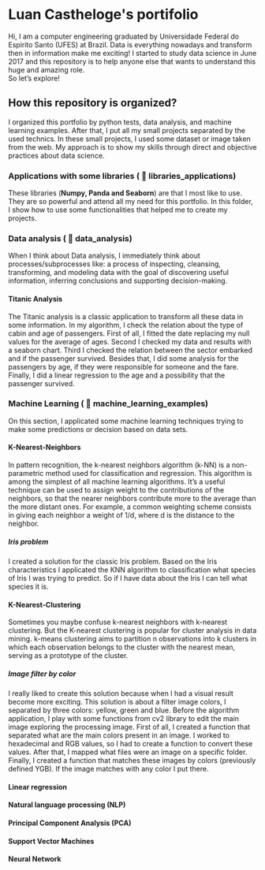 # Luan Castheloge's portifolio
Hi, I am a computer engineering graduated by Universidade Federal do Espirito Santo (UFES) at Brazil.
Data is everything nowadays and transform then in information make me exciting!
I started to study data science in June 2017 and this repository is to help anyone else that wants to understand this huge and amazing role.  
So let’s explore!

## How this repository is organized?
I organized this portfolio by python tests, data analysis, and machine learning examples. After that, I put all my small projects separated by the used technics. In these small projects, I used some dataset or image taken from the web.
My approach is to show my skills through direct and objective practices about data science.


### Applications with some libraries ( :open_file_folder: libraries_applications)
These libraries (**Numpy, Panda and Seaborn**) are that I most like to use. They are so powerful and attend all my need for this portfolio.
In this folder, I show how to use some functionalities that helped me to create my projects.


### Data analysis ( :open_file_folder: data_analysis)
When I think about Data analysis, I immediately think about processes/subprocesses like: a process of inspecting, cleansing, transforming, and modeling data with the goal of discovering useful information, inferring conclusions and supporting decision-making.

#### Titanic Analysis
The Titanic analysis is a classic application to transform all these data in some information. In my algorithm, I check the relation about the type of cabin and age of passengers.
First of all, I fitted the date replacing my null values for the average of ages. Second I checked my data and results with a seaborn chart. Third I checked the relation between the sector embarked and if the passenger survived. Besides that, I did some analysis for the passengers by age, if they were responsible for someone and the fare.
Finally, I did a linear regression to the age and a possibility that the passenger survived.


### Machine Learning ( :open_file_folder: machine_learning_examples)
On this section, I applicated some machine learning techniques trying to make some predictions or decision based on data sets.

#### K-Nearest-Neighbors
In pattern recognition, the k-nearest neighbors algorithm (k-NN) is a non-parametric method used for classification and regression. This algorithm is among the simplest of all machine learning algorithms. It’s a useful technique can be used to assign weight to the contributions of the neighbors, so that the nearer neighbors contribute more to the average than the more distant ones. For example, a common weighting scheme consists in giving each neighbor a weight of 1/d, where d is the distance to the neighbor.
##### Iris problem
I created a solution for the classic Iris problem. Based on the Iris characteristics I applicated the KNN algorithm to classification what species of Iris I was trying to predict. So if I have data about the Iris I can tell what species it is.

#### K-Nearest-Clustering
Sometimes you maybe confuse k-nearest neighbors with k-nearest clustering. But the K-nearest clustering is popular for cluster analysis in data mining. k-means clustering aims to partition n observations into k clusters in which each observation belongs to the cluster with the nearest mean, serving as a prototype of the cluster.
##### Image filter by color
I really liked to create this solution because when I had a visual result become more exciting. This solution is about a filter image colors, I separated by three colors: yellow, green and blue. Before the algorithm application, I play with some functions from cv2 library to edit the main image exploring the processing image.
First of all, I created a function that separated what are the main colors present in an image. I worked to hexadecimal and RGB values, so I had to create a function to convert these values. After that, I mapped what files were an image on a specific folder. Finally, I created a function that matches these images by colors (previously defined YGB). If the image matches with any color I put there.


#### Linear regression
#### Natural language processing (NLP)
#### Principal Component Analysis (PCA)
#### Support Vector Machines
#### Neural Network
